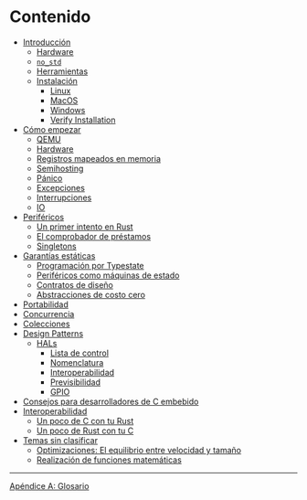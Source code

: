 # Contenido

<!--

Definition of the organization of this book is still a work in process.

Refer to https://github.com/rust-embedded/book/issues for
more information and coordination

-->

- [Introducción](./intro/index.md)
    - [Hardware](./intro/hardware.md)
    - [`no_std`](./intro/no-std.md)
    - [Herramientas](./intro/tooling.md)
    - [Instalación](./intro/install.md)
        - [Linux](./intro/install/linux.md)
        - [MacOS](./intro/install/macos.md)
        - [Windows](./intro/install/windows.md)
        - [Verify Installation](./intro/install/verify.md)
- [Cómo empezar](./start/index.md)
  - [QEMU](./start/qemu.md)
  - [Hardware](./start/hardware.md)
  - [Registros mapeados en memoria](./start/registers.md)
  - [Semihosting](./start/semihosting.md)
  - [Pánico](./start/panicking.md)
  - [Excepciones](./start/exceptions.md)
  - [Interrupciones](./start/interrupts.md)
  - [IO](./start/io.md)
- [Periféricos](./peripherals/index.md)
    - [Un primer intento en Rust](./peripherals/a-first-attempt.md)
    - [El comprobador de préstamos](./peripherals/borrowck.md)
    - [Singletons](./peripherals/singletons.md)
- [Garantías estáticas](./static-guarantees/index.md)
    - [Programación por Typestate](./static-guarantees/typestate-programming.md)
    - [Periféricos como máquinas de estado](./static-guarantees/state-machines.md)
    - [Contratos de diseño](./static-guarantees/design-contracts.md)
    - [Abstracciones de costo cero](./static-guarantees/zero-cost-abstractions.md)
- [Portabilidad](./portability/index.md)
- [Concurrencia](./concurrency/index.md)
- [Colecciones](./collections/index.md)
- [Design Patterns](./design-patterns/index.md)
    - [HALs](./design-patterns/hal/index.md)
        - [Lista de control](./design-patterns/hal/checklist.md)
        - [Nomenclatura](./design-patterns/hal/naming.md)
        - [Interoperabilidad](./design-patterns/hal/interoperability.md)
        - [Previsibilidad](./design-patterns/hal/predictability.md)
        - [GPIO](./design-patterns/hal/gpio.md)
- [Consejos para desarrolladores de C embebido](./c-tips/index.md)
    <!-- TODO: Define Sections -->
- [Interoperabilidad](./interoperability/index.md)
    - [Un poco de C con tu Rust](./interoperability/c-with-rust.md)
    - [Un poco de Rust con tu C](./interoperability/rust-with-c.md)
- [Temas sin clasificar](./unsorted/index.md)
  - [Optimizaciones: El equilibrio entre velocidad y tamaño](./unsorted/speed-vs-size.md)
  - [Realización de funciones matemáticas](./unsorted/math.md)

---

[Apéndice A: Glosario](./appendix/glossary.md)
